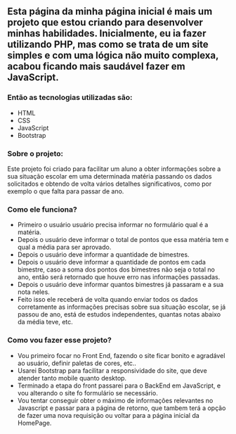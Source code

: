 ## Esta página da minha página inicial é mais um projeto que estou criando para desenvolver minhas habilidades. Inicialmente, eu ia fazer utilizando PHP, mas como se trata de um site simples e com uma lógica não muito complexa, acabou ficando mais saudável fazer em JavaScript.

### Então as tecnologias utilizadas são:

- HTML
- CSS
- JavaScript
- Bootstrap

### Sobre o projeto:

Este projeto foi criado para facilitar um aluno a obter informações sobre a sua situação escolar em uma determinada matéria passando os dados solicitados e obtendo de volta vários detalhes significativos, como por exemplo o que falta para passar de ano.

### Como ele funciona?

- Primeiro o usuário usuário precisa informar no formulário qual é a matéria.
- Depois o usuário deve informar o total de pontos que essa matéria tem e qual a média para ser aprovado.
- Depois o usuário deve informar a quantidade de bimestres.
- Depois o usuário deve informar a quantidade de pontos em cada bimestre, caso a soma dos pontos dos bimestres não seja o total no ano, então será retornado que houve erro nas informações passadas.
- Depois o usuário deve informar quantos bimestres já passaram e a sua nota neles.
- Feito isso ele receberá de volta quando enviar todos os dados corretamente as informações precisas sobre sua situação escolar, se já passou de ano, está de estudos independentes, quantas notas abaixo da média teve, etc.

### Como vou fazer esse projeto?

- Vou primeiro focar no Front End, fazendo o site ficar bonito e agradável ao usuário, definir paletas de cores, etc..
- Usarei Bootstrap para facilitar a responsividade do site, que deve atender tanto mobile quanto desktop.
- Terminado a etapa do front passarei para o BackEnd em JavaScript, e vou alterando o site fo formulário se necessário.
- Vou tentar conseguir obter o máximo de informações relevantes no Javascript e passar para a página de retorno, que tambem terá a opção de fazer uma nova requisição ou voltar para a página inicial da HomePage.